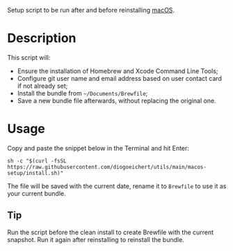 Setup script to be run after and before reinstalling [macOS](https://www.apple.com/macos).

# Description
This script will:
- Ensure the installation of Homebrew and Xcode Command Line Tools;
- Configure git user name and email address based on user contact card if not already set;
- Install the bundle from `~/Documents/Brewfile`;
- Save a new bundle file afterwards, without replacing the original one.

# Usage
Copy and paste the snippet below in the Terminal and hit Enter:
```
sh -c "$(curl -fsSL https://raw.githubusercontent.com/diogoeichert/utils/main/macos-setup/install.sh)"
```
The file will be saved with the current date, rename it to `Brewfile` to use it as your current bundle.

## Tip
Run the script before the clean install to create Brewfile with the current snapshot. Run it again after reinstalling to reinstall the bundle.
